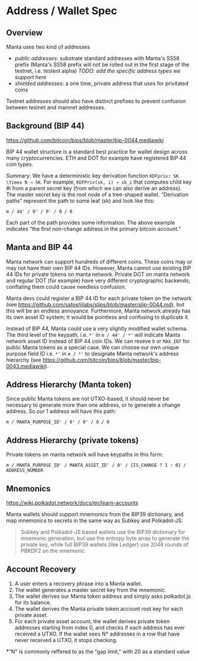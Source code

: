 # Address / Wallet Spec

## Overview

Manta uses two kind of addresses

- _public addresses_: substrate standard addresses with Manta's SS58 prefix (Manta's SS58 prefix will not be rolled out in the first stage of the testnet, i.e. testent alpha)
  _TODO: add the specific address types we support here_
- _shielded addresses_: a one time, private address that uses for privitated coins

Testnet addresses should also have distinct prefixes to prevent confusion between testnet and mainnet addresses.

## Background (BIP 44)

https://github.com/bitcoin/bips/blob/master/bip-0044.mediawiki

BIP 44 wallet structure is a standard best practice for wallet design across many cryptocurrencies. ETH and DOT for example have registered BIP 44 coin types.

Summary: We have a deterministic key derivation function `KDFpriv: SK \times N → SK`. For example, `KDFPriv(sk, i) → sk_i` that computes child key #i from a parent secret key (from which we can also derive an address). The master secret key is the root node of a tree-shaped wallet. “Derivation paths” represent the path to some leaf (sk) and look like this:

`m / 44' / 0' / 0' / 0 / 0`

Each part of the path provides some information. The above example indicates “the first non-change address in the primary bitcoin account.”

## Manta and BIP 44

Manta network can support hundreds of different coins. These coins may or may not have their own BIP 44 IDs. However, Manta cannot use existing BIP 44 IDs for private tokens on manta network. Private DOT on manta network and regular DOT (for example) have very different cryptographic backends; conflating them could cause needless confusion.

Manta devs could register a BIP 44 ID for each private token on the network (see https://github.com/satoshilabs/slips/blob/master/slip-0044.md), but this will be an endless annoyance. Furthermore, Manta network already has its own asset ID system; it would be pointless and confusing to duplicate it.

Instead of BIP 44, Manta could use a very slightly modified wallet schema. The third level of the keypath, i.e. `*'` in `m / 44' / *'` will indicate Manta network asset ID instead of BIP 44 coin IDs. We can reseve `0` or `MAX_INT` for public Manta tokens as a special case. We can choose our own unique purpose field ID i.e. `*'` in `m / *'` to designate Manta network's address hierarchy (see https://github.com/bitcoin/bips/blob/master/bip-0043.mediawiki).

## Address Hierarchy (Manta token)

Since public Manta tokens are not UTXO-based, it should never be necessary to generate more than one address, or to generate a change address. So our 1 address will have this path:

`m / MANTA_PURPOSE_ID' / 0' / 0' / 0 / 0`

## Address Hierarchy (private tokens)

Private tokens on manta network will have keypaths in this form:

`m / MANTA_PURPOSE_ID' / MANTA_ASSET_ID' / 0' / {IS_CHANGE ? 1 : 0} / ADDRESS_NUMBER`

## Mnemonics

https://wiki.polkadot.network/docs/en/learn-accounts

Manta wallets should support mnemonics from the BIP39 dictionary, and map mnemonics to secrets in the same way as Subkey and Polkadot-JS:

> Subkey and Polkadot-JS based wallets use the BIP39 dictionary for mnemonic generation, but use the entropy byte array to generate the private key, while full BIP39 wallets (like Ledger) use 2048 rounds of PBKDF2 on the mnemonic

## Account Recovery

1. A user enters a recovery phrase into a Manta wallet.
2. The wallet generates a master secret key from the mnemonic.
3. The wallet derives our Manta token address and simply asks polkadot.js for its balance.
4. The wallet derives the Manta private token account root key for each private asset.
5. For each private asset account, the wallet derives private token addresses starting from index 0, and checks if each address has ever received a UTXO. If the wallet sees N\* addresses in a row that have never received a UTXO, it stops checking.

\*"N" is commonly reffered to as the "gap limit," with 20 as a standard value
